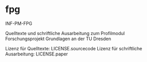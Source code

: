 # fpg
INF-PM-FPG

Quelltexte und schriftliche Ausarbeitung zum Profilmodul Forschungsprojekt Grundlagen an der TU Dresden

Lizenz für Quelltexte: LICENSE.sourcecode
Lizenz für schriftliche Ausarbeitung: LICENSE.paper
